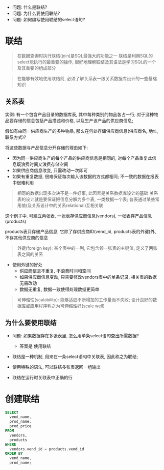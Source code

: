 + 问题: 什么是联结?
+ 问题: 为什么要使用联结?
+ 问题: 如何编写使用联结的select语句?

# 联结

> 在数据查询时执行联结(join)是SQL最强大的功能之一
> 联结是利用SQL的select能执行的最重要的操作, 很好地理解联结及其语法是学习SQL的一个及其重要的组成部分

> 在能够有效地使用联结前, 必须了解关系表一级关系数据库设计的一些基础知识

## 关系表

实例: 有一个包含产品目录的数据库表, 其中每种类别的物品各占一行; 对于没种物品要存储的信息包括产品描述和价格, 以及生产该产品的供应商信息;

假如有由同一供应商生产的多种物品, 那么在何处存储供应商信息(供应商名, 地址, 联系方式)?

将这些数据与产品信息分开存储的理由如下:

+ 因为同一供应商生产的每个产品的供应商信息是相同的, 对每个产品重复此信息既浪费时间又浪费存储空间
+ 如果供应商信息改变, 只需改动一次即可
+ 如果有重复数据, 很难保证每次输入该数据的方式都相同; 不一致的数据在报表中很难利用

> 相同的数据出现多次决不是一件好事, 此因素是关系数据库设计的基础
> 关系表的设计就是要保证把信息分解为多个表, 一类数据一个表; 各表通过某些常用值(及关系设计中的关系relational)互相关联

这个例子中, 可建立两张表, 一张表存供应商信息(vendors), 一张表存产品信息(products)

products表只存储产品信息, 它除了存供应商ID(vend_id, products表的外键)外, 不存其他供应商的信息

> 外键(foreign key): 某个表中的一列, 它包含领一张表的主键值, 定义了两张表之间的关系

+ 使用外键的好处
    + 供应商信息不重复, 不浪费时间和空间
    + 如果供应商信息变动, 只需要修改vendors表中的单条记录, 相关表的数据无需改动
    + 数据无重复, 数据一致使得处理数据更简单

> 可伸缩性(scalability): 能够适应不断增加的工作量而不失败; 设计良好的数据库或应用程序称之为可伸缩性好(scale well)

## 为什么要使用联结

+ 问题: 如果数据存在多张表里, 怎么用单条select语句查出所需数据?
    + 答案是 使用联结

+ 联结是一种机制, 用来在一条select语句中关联表, 因此称之为联结;
+ 使用特殊的语法, 可以联结多张表返回一组输出
+ 联结在运行时关联表中正确的行

# 创建联结

```sql
SELECT
  vend_name,
  prod_name,
  prod_price
FROM
  vendors,
  products
WHERE
  vendors.vend_id = products.vend_id
ORDER BY
  vend_name,
  prod_name;

```









